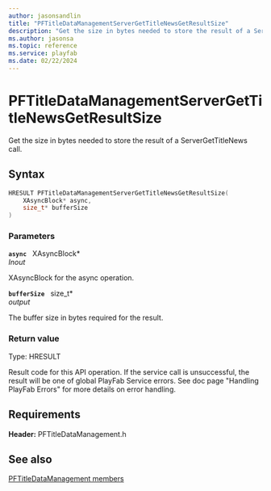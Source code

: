 ```yaml
---
author: jasonsandlin
title: "PFTitleDataManagementServerGetTitleNewsGetResultSize"
description: "Get the size in bytes needed to store the result of a ServerGetTitleNews call."
ms.author: jasonsa
ms.topic: reference
ms.service: playfab
ms.date: 02/22/2024
---
```


# PFTitleDataManagementServerGetTitleNewsGetResultSize  

Get the size in bytes needed to store the result of a ServerGetTitleNews call.  

## Syntax  
  
```cpp
HRESULT PFTitleDataManagementServerGetTitleNewsGetResultSize(  
    XAsyncBlock* async,  
    size_t* bufferSize  
)  
```  
  
### Parameters  
  
**`async`** &nbsp; XAsyncBlock*  
*_Inout_*  
  
XAsyncBlock for the async operation.  
  
**`bufferSize`** &nbsp; size_t*  
*output*  
  
The buffer size in bytes required for the result.  
  
  
### Return value
Type: HRESULT
  
Result code for this API operation. If the service call is unsuccessful, the result will be one of global PlayFab Service errors. See doc page "Handling PlayFab Errors" for more details on error handling.
  
  
## Requirements  
  
**Header:** PFTitleDataManagement.h
  
## See also  
[PFTitleDataManagement members](../pftitledatamanagement_members.md)  

  
  
